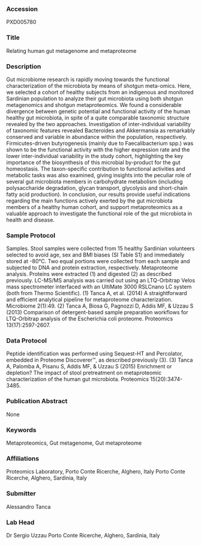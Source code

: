 ### Accession
PXD005780

### Title
Relating human gut metagenome and metaproteome

### Description
Gut microbiome research is rapidly moving towards the functional characterization of the microbiota by means of shotgun meta-omics. Here, we selected a cohort of healthy subjects from an indigenous and monitored Sardinian population to analyze their gut microbiota using both shotgun metagenomics and shotgun metaproteomics. We found a considerable divergence between genetic potential and functional activity of the human healthy gut microbiota, in spite of a quite comparable taxonomic structure revealed by the two approaches. Investigation of inter-individual variability of taxonomic features revealed Bacteroides and Akkermansia as remarkably conserved and variable in abundance within the population, respectively. Firmicutes-driven butyrogenesis (mainly due to Faecalibacterium spp.) was shown to be the functional activity with the higher expression rate and the lower inter-individual variability in the study cohort, highlighting the key importance of the biosynthesis of this microbial by-product for the gut homeostasis. The taxon-specific contribution to functional activities and metabolic tasks was also examined, giving insights into the peculiar role of several gut microbiota members in carbohydrate metabolism (including polysaccharide degradation, glycan transport, glycolysis and short-chain fatty acid production). In conclusion, our results provide useful indications regarding the main functions actively exerted by the gut microbiota members of a healthy human cohort, and support metaproteomics as a valuable approach to investigate the functional role of the gut microbiota in health and disease.

### Sample Protocol
Samples. Stool samples were collected from 15 healthy Sardinian volunteers selected to avoid age, sex and BMI biases (SI Table S1) and immediately stored at -80°C. Two equal portions were collected from each sample and subjected to DNA and protein extraction, respectively. Metaproteome analysis. Proteins were extracted (1) and digested (2) as described previously. LC-MS/MS analysis was carried out using an LTQ-Orbitrap Velos mass spectrometer interfaced with an UltiMate 3000 RSLCnano LC system (both from Thermo Scientific).  (1) Tanca A, et al. (2014) A straightforward and efficient analytical pipeline for metaproteome characterization. Microbiome 2(1):49. (2) Tanca A, Biosa G, Pagnozzi D, Addis MF, & Uzzau S (2013) Comparison of detergent-based sample preparation workflows for LTQ-Orbitrap analysis of the Escherichia coli proteome. Proteomics 13(17):2597-2607.

### Data Protocol
Peptide identification was performed using Sequest-HT and Percolator, embedded in Proteome Discoverer™, as described previously (3).  (3) Tanca A, Palomba A, Pisanu S, Addis MF, & Uzzau S (2015) Enrichment or depletion? The impact of stool pretreatment on metaproteomic characterization of the human gut microbiota. Proteomics 15(20):3474-3485.

### Publication Abstract
None

### Keywords
Metaproteomics, Gut metagenome, Gut metaproteome

### Affiliations
Proteomics Laboratory, Porto Conte Ricerche, Alghero, Italy
Porto Conte Ricerche, Alghero, Sardinia, Italy

### Submitter
Alessandro Tanca

### Lab Head
Dr Sergio Uzzau
Porto Conte Ricerche, Alghero, Sardinia, Italy


